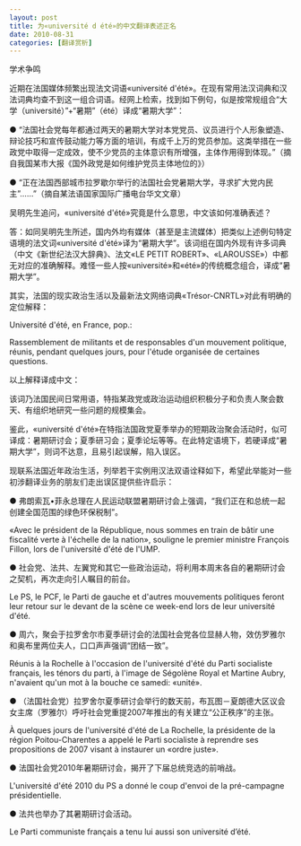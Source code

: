 ```yaml
---
layout: post
title: 为«université d été»的中文翻译表述正名
date: 2010-08-31
categories: [翻译赏析]  
---
```


学术争鸣



近期在法国媒体频繁出现法文词语«université d'été»。在现有常用法汉词典和汉法词典均查不到这一组合词语。经网上检索，找到如下例句，似是按常规组合“大学（université）”+“暑期”（été）译成“暑期大学”：

● “法国社会党每年都通过两天的暑期大学对本党党员、议员进行个人形象塑造、辩论技巧和宣传鼓动能力等方面的培训，有成千上万的党员参加。这类举措在一些政党中取得一定成效，使不少党员的主体意识有所增强，主体作用得到体现。”（摘自我国某市大报《国外政党是如何维护党员主体地位的》）

● “正在法国西部城市拉罗歇尔举行的法国社会党暑期大学，寻求扩大党内民主”……”（摘自某法语国家国际广播电台华文文章）

吴明先生追问，«université d'été»究竟是什么意思，中文该如何准确表述？

答：如同吴明先生所述，国内外均有媒体（甚至是主流媒体）把类似上述例句特定语境的法文词«université d'été»译为“暑期大学”。该词组在国内外现有许多词典（中文《新世纪法汉大辞典》、法文«LE PETIT ROBERT»、«LAROUSSE»）中都无对应的准确解释。难怪一些人按«université»和«été»的传统概念组合，译成“暑期大学”。

其实，法国的现实政治生活以及最新法文网络词典«Trésor-CNRTL»对此有明确的定位解释：

Université d'été, en France, pop.:

Rassemblement de militants et de responsables d'un mouvement politique, réunis, pendant quelques jours, pour l'étude organisée de certaines questions.

以上解释译成中文：

该词乃法国民间日常用语，特指某政党或政治运动组织积极分子和负责人聚会数天、有组织地研究一些问题的规模集会。

鉴此，«université d'été»在特指法国政党夏季举办的短期政治聚会活动时，似可译成：暑期研讨会；夏季研习会；夏季论坛等等。在此特定语境下，若硬译成“暑期大学”，则词不达意，且易引起误解，陷入误区。

现联系法国近年政治生活，列举若干实例用汉法双语诠释如下，希望此举能对一些初涉翻译业务的朋友们走出误区提供些许启示：

● 弗朗索瓦•菲永总理在人民运动联盟暑期研讨会上强调，“我们正在和总统一起创建全国范围的绿色环保税制”。

«Avec le président de la République, nous sommes en train de bâtir une fiscalité verte à l'échelle de la nation», souligne le premier ministre François Fillon, lors de l'université d'été de l'UMP.

● 社会党、法共、左翼党和其它一些政治运动，将利用本周末各自的暑期研讨会之契机，再次走向引人瞩目的前台。

Le PS, le PCF, le Parti de gauche et d'autres mouvements politiques feront leur retour sur le devant de la scène ce week-end lors de leur université d'été.

● 周六，聚会于拉罗舍尔市夏季研讨会的法国社会党各位显赫人物，效仿罗雅尔和奥布里两位夫人，口口声声强调“团结一致”。

Réunis à la Rochelle à l'occasion de l'université d'été du Parti socialiste français, les ténors du parti, à l'image de Ségolène Royal et Martine Aubry, n'avaient qu'un mot à la bouche ce samedi: «unité».

● （法国社会党）拉罗舍尔夏季研讨会举行的数天前，布瓦图－夏朗德大区议会女主席（罗雅尔）呼吁社会党重提2007年推出的有关建立“公正秩序”的主张。

À quelques jours de l'université d'été de La Rochelle, la présidente de la région Poitou-Charentes a appelé le Parti socialiste à reprendre ses propositions de 2007 visant à instaurer un «ordre juste».

● 法国社会党2010年暑期研讨会，揭开了下届总统竞选的前哨战。

L'université d'été 2010 du PS a donné le coup d'envoi de la pré-campagne présidentielle.



● 法共也举办了其暑期研讨会活动。

Le Parti communiste français a tenu lui aussi son université d’été.
